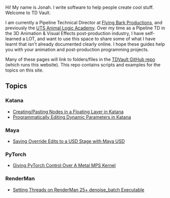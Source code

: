 Hi! My name is Jonah. I write software to help people create cool stuff. 
Welcome to TD Vault.

I am currently a Pipeline Technical Director at [Flying Bark Productions](https://www.flyingbark.com.au), and previously the [UTS Animal Logic Academy](https://animallogicacademy.uts.edu.au/). Over my time as a Pipeline TD in the 3D Animation & Visual Effects post-production industry, I have self-learned a LOT, and want to use this space to share some of what I have learnt that isn't already documented clearly online. I hope these guides help you with your animation and post-production programming projects.

Many of these pages will link to folders/files in the [TDVault GitHub repo](https://github.com/jonahjnewton/TDVault) (which runs this website). This repo contains scripts and examples for the topics on this site.

## Topics
### Katana
*  [Creating/Pasting Nodes in a Floating Layer in Katana](./Katana/KatanaFloatingNodes/README.md)
*  [Programmatically Editing Dynamic Parameters in Katana](./Katana/KatanaDynamicParameters/README.md)

### Maya
* [Saving Override Edits to a USD Stage with Maya USD](./Maya/MayaUSDOverrides/README.md)

### PyTorch
*  [Giving PyTorch Control Over A Metal MPS Kernel](./PyTorch/PyTorchMPSKernel/README.md)
### RenderMan
*  [Setting Threads on RenderMan 25+ denoise_batch Executable](./RenderMan/DenoiseBatchThreads/README.md)